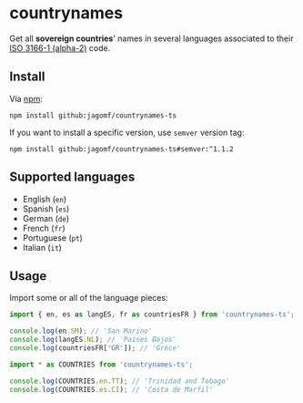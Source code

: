 # countrynames

Get all **sovereign countries**' names in several languages associated to their [ISO 3166-1 (alpha-2)](https://en.wikipedia.org/wiki/ISO_3166-1_alpha-2) code.

## Install

Via [npm](npmjs.org):

```shell
npm install github:jagomf/countrynames-ts
```
If you want to install a specific version, use `semver` version tag:
```shell
npm install github:jagomf/countrynames-ts#semver:^1.1.2
```

## Supported languages

* English (`en`)
* Spanish (`es`)
* German (`de`)
* French (`fr`)
* Portuguese (`pt`)
* Italian (`it`)

## Usage

Import some or all of the language pieces:

```javascript
import { en, es as langES, fr as countriesFR } from 'countrynames-ts';

console.log(en.SM); // 'San Marino'
console.log(langES.NL); // 'Países Bajos'
console.log(countriesFR['GR']); // 'Grèce'
```
```javascript
import * as COUNTRIES from 'countrynames-ts';

console.log(COUNTRIES.en.TT); // 'Trinidad and Tobago'
console.log(COUNTRIES.es.CI); // 'Costa de Marfil'
```

